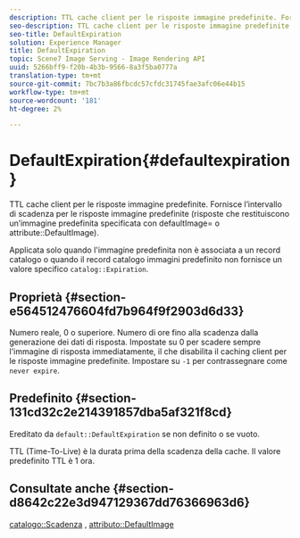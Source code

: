 ```yaml
---
description: TTL cache client per le risposte immagine predefinite. Fornisce l’intervallo di scadenza per le risposte immagine predefinite (risposte che restituiscono un’immagine predefinita specificata con defaultImage= o attribute DefaultImage).
seo-description: TTL cache client per le risposte immagine predefinite. Fornisce l’intervallo di scadenza per le risposte immagine predefinite (risposte che restituiscono un’immagine predefinita specificata con defaultImage= o attribute DefaultImage).
seo-title: DefaultExpiration
solution: Experience Manager
title: DefaultExpiration
topic: Scene7 Image Serving - Image Rendering API
uuid: 5266bff9-f20b-4b3b-9566-8a3f5ba0777a
translation-type: tm+mt
source-git-commit: 7bc7b3a86fbcdc57cfdc31745fae3afc06e44b15
workflow-type: tm+mt
source-wordcount: '181'
ht-degree: 2%

---
```



# DefaultExpiration{#defaultexpiration}

TTL cache client per le risposte immagine predefinite. Fornisce l’intervallo di scadenza per le risposte immagine predefinite (risposte che restituiscono un’immagine predefinita specificata con defaultImage= o attribute::DefaultImage).

Applicata solo quando l&#39;immagine predefinita non è associata a un record catalogo o quando il record catalogo immagini predefinito non fornisce un valore specifico `catalog::Expiration`.

## Proprietà {#section-e564512476604fd7b964f9f2903d6d33}

Numero reale, 0 o superiore. Numero di ore fino alla scadenza dalla generazione dei dati di risposta. Impostate su 0 per scadere sempre l&#39;immagine di risposta immediatamente, il che disabilita il caching client per le risposte immagine predefinite. Impostare su `-1` per contrassegnare come `never expire`.

## Predefinito {#section-131cd32c2e214391857dba5af321f8cd}

Ereditato da `default::DefaultExpiration` se non definito o se vuoto.

TTL (Time-To-Live) è la durata prima della scadenza della cache. Il valore predefinito TTL è 1 ora.

## Consultate anche {#section-d8642c22e3d947129367dd76366963d6}

[catalogo::Scadenza](../../../../../is-api/image-catalog/image-serving-api-ref/c-image-catalog-reference/c-image-svg-data-reference/c-svg-data-reference/r-expiration-svg.md#reference-a7afd668ecbb4d2da65d86259aa6a28a) ,  [attributo::DefaultImage](../../../../../is-api/image-catalog/image-serving-api-ref/c-image-catalog-reference/c-attributes-reference/r-is-cat-defaultimage.md#reference-8e9900e129f54ed68462a3c2fc3bc433)
